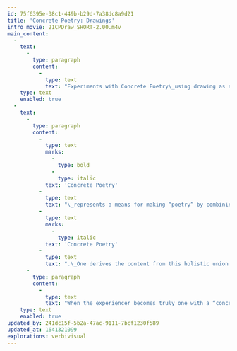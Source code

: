 ```yaml
---
id: 75f6395e-38c1-449b-b29d-7a38dc8a9d21
title: 'Concrete Poetry: Drawings'
intro_movie: 21CPDraw_SHORT-2.00.m4v
main_content:
  -
    text:
      -
        type: paragraph
        content:
          -
            type: text
            text: "Experiments with Concrete Poetry\_using drawing as a primary means to present letters, words, structures, and color."
    type: text
    enabled: true
  -
    text:
      -
        type: paragraph
        content:
          -
            type: text
            marks:
              -
                type: bold
              -
                type: italic
            text: 'Concrete Poetry'
          -
            type: text
            text: "\_represents a means for making “poetry” by combining the verbal (written) language with visual (formal) language. This“atomization”\L of meaning from parts that relate holistically toward an infinity of ideas from their synthesis characterizes\_"
          -
            type: text
            marks:
              -
                type: italic
            text: 'Concrete Poetry'
          -
            type: text
            text: ".\_One derives the content from this holistic union from the experience via engagement with the time and space of the poem. These experiments with verbivisual poetry are shared in three sub-groups according to their style and dimensions: 2-D, 3-D, and drawings."
      -
        type: paragraph
        content:
          -
            type: text
            text: "When the experiencer becomes truly one with a “concrete poem” this experience naturally draws out a full sense of being with a depth of awareness that is both externally aware yet also implicitly one with the Spirit within the poem and the person. This “atomization of meaning” derives from a total awareness of the smallest parts within its own “world” of constituent aspects, the values brought out by seeing their relationships to the ever growing dynamic for interconnection and relational values based on the doctrine of shells.\_"
    type: text
    enabled: true
updated_by: 241dc15f-5b2a-47ac-9111-7bcf1230f589
updated_at: 1641321099
explorations: verbivisual
---
```

